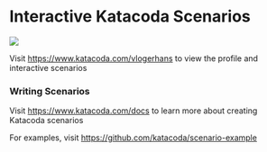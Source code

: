 # Interactive Katacoda Scenarios

[![](http://shields.katacoda.com/katacoda/vlogerhans/count.svg)](https://www.katacoda.com/vlogerhans "Get your profile on Katacoda.com")

Visit https://www.katacoda.com/vlogerhans to view the profile and interactive scenarios

### Writing Scenarios
Visit https://www.katacoda.com/docs to learn more about creating Katacoda scenarios

For examples, visit https://github.com/katacoda/scenario-example
